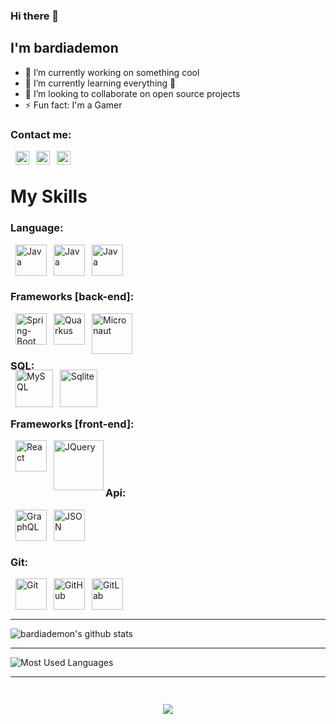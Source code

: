 ### Hi there 👋

## I'm bardiademon

- 🔭 I’m currently working on something cool
- 🌱 I’m currently learning everything 🤣
- 👯 I’m looking to collaborate on open source projects
- ⚡ Fun fact: I'm a Gamer

### Contact me:

[<img style="margin-left: 8px;" align="left" alt="bardiademon | Telegram" width="22px" src="https://www.bardiademon.com/public/icons/telegram.svg" />][telegram]
[<img style="margin-left: 8px;" align="left" alt="bardiademon | Gmail" width="22px" src="https://www.bardiademon.com/public/icons/gmail.svg" />][MyEmail]
[<img style="margin-left: 8px;" align="left" alt="bardiademon | Whatsapp" width="22px" src="https://www.bardiademon.com/public/icons/whatsapp.svg" />][MyWhatsapp]

<br />

# My Skills

### Language:
[<img style="margin-left: 8px;" align="left" alt="Java" title="Java" width="50px" src="https://www.bardiademon.com/public/icons/java.svg" />][MyWebsite]
[<img style="margin-left: 8px;" align="left" alt="Java" title="Java" width="50px" src="https://www.bardiademon.com/public/icons/javascript.svg" />][MyWebsite]
[<img style="margin-left: 8px;" align="left" alt="Java" title="Java" width="50px" src="https://www.bardiademon.com/public/icons/php.svg" />][MyWebsite]
<br/>
<br/>
<br/>
### Frameworks [back-end]:
[<img style="margin-left: 8px;" align="left" alt="Spring-Boot" title="Spring-Boot" width="50px" src="https://www.bardiademon.com/public/icons/spring-boot.svg" />][MyWebsite]
[<img style="margin-left: 8px;" align="left" alt="Quarkus" title="Quarkus" width="50px" src="https://www.bardiademon.com/public/icons/quarkus.svg" />][MyWebsite]
[<img style="margin-left: 8px;" align="left" alt="Micronaut" title="Micronaut" width="65px" src="https://www.bardiademon.com/public/icons/micronaut.svg" />][MyWebsite]
<br/>
<br/>
<br/>
### SQL:
[<img style="margin-left: 8px;margin-top: -20px;" align="left" alt="MySQL" title="MySQL" width="60px" src="https://www.bardiademon.com/public/icons/mysql.svg" />][MyWebsite]
[<img style="margin-left: 8px;margin-top: -20px;" align="left" alt="Sqlite" title="Sqlite" width="60px" src="https://www.bardiademon.com/public/icons/sqlite.svg" />][MyWebsite]
<br/>
<br/>
### Frameworks [front-end]:
[<img style="margin-left: 8px;" align="left" alt="React" title="React" width="50px" src="https://www.bardiademon.com/public/icons/react.svg" />][MyWebsite]
[<img style="margin-left: 8px;" align="left" alt="JQuery" title="React" width="80px" src="https://www.bardiademon.com/public/icons/jquery.svg" />][MyWebsite]
<br/>
<br/>
<br/>
### Api:
[<img style="margin-left: 8px;" align="left" alt="GraphQL" title="GraphQL" width="50px" src="https://www.bardiademon.com/public/icons/graphql.svg" />][MyWebsite]
[<img style="margin-left: 8px;" align="left" alt="JSON" title="JSON" width="50px" src="https://www.bardiademon.com/public/icons/json.svg" />][MyWebsite]
<br/>
<br/>
<br/>
### Git:
[<img style="margin-left: 8px;" align="left" alt="Git" title="Git" width="50px" src="https://www.bardiademon.com/public/icons/git.svg" />][MyWebsite]
[<img style="margin-left: 8px;" align="left" alt="GitHub" title="GitHub" width="50px" src="https://www.bardiademon.com/public/icons/github.svg" />][MyWebsite]
[<img style="margin-left: 8px;" align="left" alt="GitLab" title="GitLab" width="50px" src="https://www.bardiademon.com/public/icons/gitlab.svg" />][MyWebsite]

<br />
<br />
<br />

---

![bardiademon's github stats](https://github-readme-stats.vercel.app/api?username=bardiademon&show_icons=true)

---

![Most Used Languages](https://github-readme-stats.vercel.app/api/top-langs/?username=bardiademon&layout=compact)

---

[MyWebsite]: https://www.bardiademon.com
[github]: https://github.com/bardiademon
[Instagram]: https://instagram.com/bardiademon.ir
[Telegram]: https://t.me/bardiademon
[MyEmail]: mailto:bardiademon@gmail.com
[MyWhatsapp]: https://wa.me/989170221393

<h3 align="center"> 
<br>
<img src="https://bardiademon.com/public/bardiademon_banner.png" />
</h3>
<br>
<br>  
